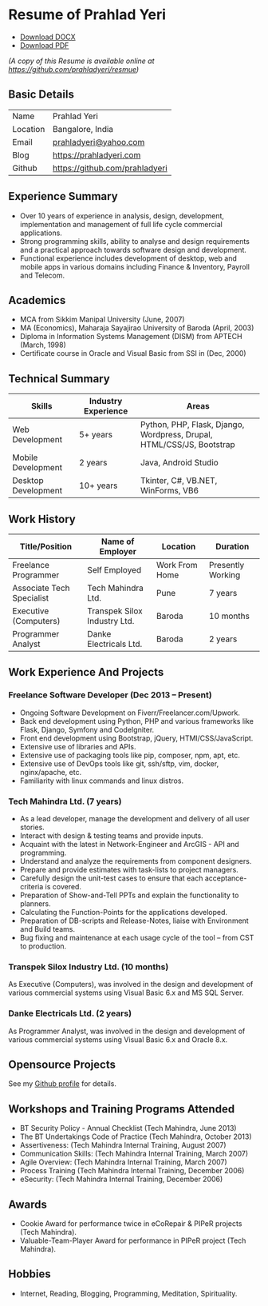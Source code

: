 # Resume of Prahlad Yeri

- [Download DOCX](resume.docx)
- [Download PDF](resume.pdf)

*(A copy of this Resume is available online at <https://github.com/prahladyeri/resmue>)*

## Basic Details

|  |   |
|----------| ------------------|
| Name | Prahlad Yeri |
| Location | Bangalore, India |
| Email | <prahladyeri@yahoo.com> |
| Blog | <https://prahladyeri.com> |
| Github | <https://github.com/prahladyeri> |


## Experience Summary

- Over 10 years of experience in analysis, design, development, implementation and management of full life cycle commercial applications. 
- Strong programming skills, ability to analyse and design requirements and a practical approach towards software design and development.
- Functional experience includes development of desktop, web and mobile apps in various domains including Finance & Inventory, Payroll and Telecom.

## Academics

- MCA from Sikkim Manipal University (June, 2007)
- MA (Economics), Maharaja Sayajirao University of Baroda (April, 2003)
- Diploma in Information Systems Management (DISM) from APTECH (March, 1998)
- Certificate course in Oracle and Visual Basic from SSI in (Dec, 2000)

## Technical Summary

| Skills        	    | Industry Experience	| Areas									|
|-----------------------|---------------------- |---------------------------------------|
| Web Development     	| 5+ years        	    | Python, PHP, Flask, Django, Wordpress, Drupal, HTML/CSS/JS, Bootstrap |
| Mobile Development    | 2 years         		| Java, Android Studio 					|
| Desktop Development   | 10+ years		  		| Tkinter, C#, VB.NET, WinForms, VB6 	|

## Work History

| Title/Position             | Name of Employer				    | Location	  	 | Duration		 	 |
|----------------------------|----------------------------------|----------------|-------------------| 
| Freelance Programmer     	 | Self Employed            		| Work From Home | Presently Working |
| Associate Tech Specialist  | Tech Mahindra Ltd.				| Pune           | 7 years			 |
| Executive (Computers)      | Transpek Silox Industry Ltd.		| Baroda         | 10 months		 |
| Programmer Analyst         | Danke Electricals Ltd.	 		| Baroda         | 2 years			 |

## Work Experience And Projects

### Freelance Software Developer (Dec 2013 – Present)

- Ongoing Software Development on Fiverr/Freelancer.com/Upwork.
- Back end development using Python, PHP and various frameworks like Flask, Django, Symfony and CodeIgniter.
- Front end development using Bootstrap, jQuery, HTMl/CSS/JavaScript.
- Extensive use of libraries and APIs.
- Extensive use of packaging tools like pip, composer, npm, apt, etc.
- Extensive use of DevOps tools like git, ssh/sftp, vim, docker, nginx/apache, etc.
- Familiarity with linux commands and linux distros.

### Tech Mahindra Ltd. (7 years)

- As a lead developer, manage the development and delivery of all user stories.
- Interact with design & testing teams and provide inputs.
- Acquaint with the latest in Network-Engineer and ArcGIS - API and programming.
- Understand and analyze the requirements from component designers.
- Prepare and provide estimates with task-lists to project managers.
- Carefully design the unit-test cases to ensure that each acceptance-criteria is covered.
- Preparation of Show-and-Tell PPTs and explain the functionality to planners.
- Calculating the Function-Points for the applications developed.
- Preparation of DB-scripts and Release-Notes, liaise with Environment and Build teams.
- Bug fixing and maintenance at each usage cycle of the tool – from CST to production.

### Transpek Silox Industry Ltd. (10 months)

As Executive (Computers), was involved in the design and development of various commercial systems using Visual Basic 6.x and MS SQL Server.

### Danke Electricals Ltd. (2 years)

As Programmer Analyst, was involved in the design and development of various commercial systems using Visual Basic 6.x and Oracle 8.x.

## Opensource Projects

See my [Github profile](https://github.com/prahladyeri/) for details.

## Workshops and Training Programs Attended

- BT Security Policy - Annual Checklist (Tech Mahindra, June 2013)
- The BT Undertakings Code of Practice (Tech Mahindra, October 2013)
- Assertiveness: (Tech Mahindra Internal Training, August 2007)
- Communication Skills: (Tech Mahindra Internal Training, March 2007)
- Agile Overview: (Tech Mahindra Internal Training, March 2007)
- Process Training (Tech Mahindra Internal Training, December 2006)
- eSecurity: (Tech Mahindra Internal Training, December 2006)

## Awards

- Cookie Award for performance twice in eCoRepair & PIPeR projects (Tech Mahindra).
- Valuable-Team-Player Award for performance in PIPeR project (Tech Mahindra).

## Hobbies

- Internet, Reading, Blogging, Programming, Meditation, Spirituality.